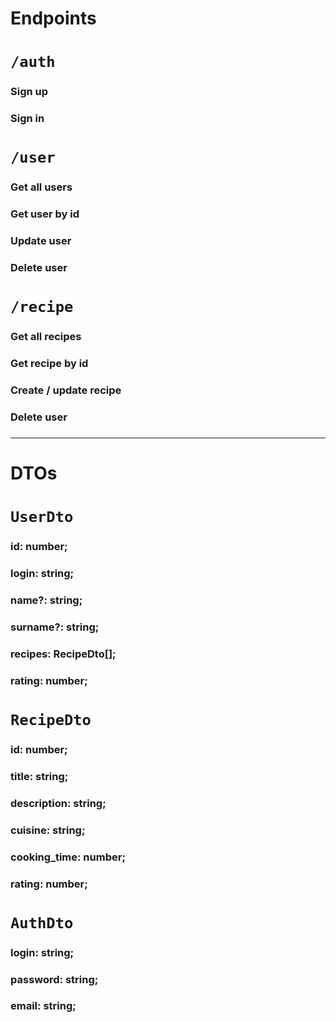 # Endpoints

# ```/auth```

### Sign up

### Sign in

# `````/user`````

### Get all users

### Get user by id

### Update user

### Delete user

# `````/recipe`````

### Get all recipes

### Get recipe by id

### Create / update recipe

### Delete user

###

___

# DTOs

# ```UserDto```

### id: number;

### login: string;

### name?: string;

### surname?: string;

### recipes: RecipeDto[];

### rating: number;

# ```RecipeDto```

### id: number;

### title: string;

### description: string;

### cuisine: string;

### cooking_time: number;

### rating: number;

# ```AuthDto```

### login: string;

### password: string;

### email: string;